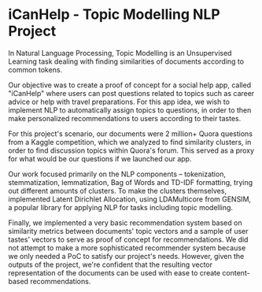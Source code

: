 # iCanHelp - Topic Modelling NLP Project

In Natural Language Processing, Topic Modelling is an Unsupervised Learning task dealing with finding similarities of documents according to common tokens.

Our objective was to create a proof of concept for a social help app, called "iCanHelp" where users can post questions related to topics such as career advice or help with travel preparations.
For this app idea, we wish to implement NLP to automatically assign topics to questions, in order to then make personalized recommendations to users according to their tastes.

For this project's scenario, our documents were 2 million+ Quora questions from a Kaggle competition, which we analyzed to find similarity clusters, in order to find
discussion topics within Quora's forum. This served as a proxy for what would be our questions if we launched our app.

Our work focused primarily on the NLP components – tokenization, stemmatization, lemmatization, Bag of Words and TD-IDF formatting, trying out different amounts of clusters. 
To make the clusters themselves, implemented Latent Dirichlet Allocation, using LDAMulticore from GENSIM, a popular library for applying NLP for tasks including topic modelling.

Finally, we implemented a very basic recommendation system based on similarity metrics between documents' topic vectors and a sample of user tastes' vectors 
to serve as proof of concept for recommendations. We did not attempt to make a more sophisticated recommender system because we only needed a PoC to satisfy our project's needs.
However, given the outputs of the project, we're confident that the resulting vector representation of the documents can be used with ease to create content-based recommendations.
